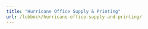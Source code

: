 ```yaml
---
title: "Hurricane Office Supply & Printing"
url: /lubbock/hurricane-office-supply-and-printing/
---
```

